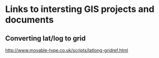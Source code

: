 Links to intersting GIS projects and documents
==============================================

Converting lat/log to grid
--------------------------
http://www.movable-type.co.uk/scripts/latlong-gridref.html
